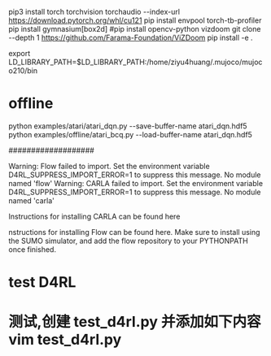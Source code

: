 pip3 install torch torchvision torchaudio --index-url https://download.pytorch.org/whl/cu121
pip install envpool torch-tb-profiler
pip install gymnasium[box2d]
#pip install opencv-python vizdoom
git clone --depth 1 https://github.com/Farama-Foundation/ViZDoom
pip install -e .

export LD_LIBRARY_PATH=$LD_LIBRARY_PATH:/home/ziyu4huang/.mujoco/mujoco210/bin


offline 
===========


python examples/atari/atari_dqn.py   --save-buffer-name atari_dqn.hdf5
python examples/offline/atari_bcq.py  --load-buffer-name atari_dqn.hdf5


###################

Warning: Flow failed to import. Set the environment variable D4RL_SUPPRESS_IMPORT_ERROR=1 to suppress this message.
No module named 'flow'
Warning: CARLA failed to import. Set the environment variable D4RL_SUPPRESS_IMPORT_ERROR=1 to suppress this message.
No module named 'carla'



Instructions for installing CARLA can be found here

nstructions for installing Flow can be found here. 
Make sure to install using the SUMO simulator, and add the flow repository to your PYTHONPATH once finished.



test D4RL
============

# 测试,创建 test_d4rl.py 并添加如下内容 vim test_d4rl.py



